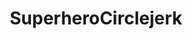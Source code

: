 ---
title: SuperheroCirclejerk
crosslinks:
- DC_Cinematic
- livven
- marvelstudios
- moviescirclejerk
- TheRedPillCirclejerk
- xkcd
- AskHistorians
---